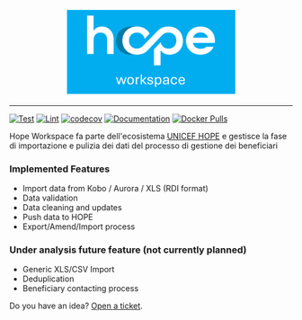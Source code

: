 
[<img src="./docs/src/img/hope_workspace.png" style="margin-left: auto;margin-right: auto;width:300px;display:block"/>](./docs/src/img/hope_workspace.png)

---

[![Test](https://github.com/unicef/hope-country-workspace/actions/workflows/test.yml/badge.svg)](https://github.com/unicef/hope-country-workspace/actions/workflows/test.yml)
[![Lint](https://github.com/unicef/hope-country-workspace/actions/workflows/lint.yml/badge.svg)](https://github.com/unicef/hope-country-workspace/actions/workflows/lint.yml)
[![codecov](https://codecov.io/github/unicef/hope-country-workspace/graph/badge.svg?token=FBUB7HML5S)](https://codecov.io/github/unicef/hope-country-workspace)
[![Documentation](https://github.com/unicef/hope-country-workspace/actions/workflows/docs.yml/badge.svg)](https://unicef.github.io/hope-country-workspace/)
[![Docker Pulls](https://img.shields.io/docker/pulls/unicef/hope-country-workspace)](https://hub.docker.com/repository/docker/unicef/hope-country-workspace/tags)



Hope Workspace fa parte dell'ecosistema [UNICEF HOPE](https://github.com/unicef/hope) e gestisce la fase di importazione e pulizia dei dati del processo di gestione dei beneficiari

### Implemented Features

- Import data from Kobo / Aurora / XLS (RDI format)
- Data validation
- Data cleaning and updates
- Push data to HOPE
- Export/Amend/Import process



### Under analysis future feature (not currently planned)

- Generic XLS/CSV Import
- Deduplication
- Beneficiary contacting process


Do you have an idea?  [Open a ticket](https://github.com/unicef/hope-country-workspace/issues/new).
